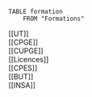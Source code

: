 ```dataview
TABLE formation
	FROM "Formations"
```
[[UT]]  
[[CPGE]]  
[[CUPGE]]  
[[Licences]]  
[[CPES]]  
[[BUT]]  
[[INSA]]  